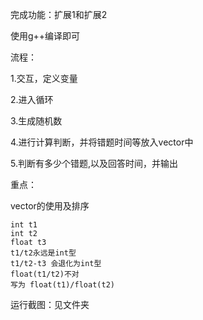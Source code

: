 完成功能：扩展1和扩展2

使用g++编译即可

流程：

1.交互，定义变量

2.进入循环

3.生成随机数

4.进行计算判断，并将错题时间等放入vector中

5.判断有多少个错题,以及回答时间，并输出

重点：

vector的使用及排序

```
int t1
int t2
float t3
t1/t2永远是int型
t1/t2-t3 会退化为int型
float(t1/t2)不对
写为 float(t1)/float(t2)
```

运行截图：见文件夹